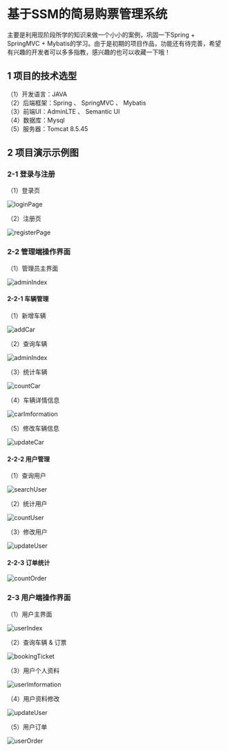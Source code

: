 # 基于SSM的简易购票管理系统

  主要是利用现阶段所学的知识来做一个小小的案例，巩固一下Spring + SpringMVC + Mybatis的学习。由于是初期的项目作品，功能还有待完善，希望有兴趣的开发者可以多多指教，感兴趣的也可以收藏一下哦！

## 1 项目的技术选型
  
（1）开发语言：JAVA  
（2）后端框架：Spring 、 SpringMVC 、 Mybatis  
（3）前端UI：AdminLTE 、 Semantic UI  
（4）数据库：Mysql  
（5）服务器：Tomcat 8.5.45  
  
## 2 项目演示示例图
  
### 2-1 登录与注册

  （1）登录页
   
![loginPage](https://github.com/LcmBlog/SSM-Ticketing-System/blob/master/project_presentation_images/loginPage.PNG)
 
  （2）注册页
   
![registerPage](https://github.com/LcmBlog/SSM-Ticketing-System/blob/master/project_presentation_images/registerPage.PNG)
 
### 2-2 管理端操作界面

  （1）管理员主界面
   
![adminIndex](https://github.com/LcmBlog/SSM-Ticketing-System/blob/master/project_presentation_images/admin/adminIndex.PNG)

#### 2-2-1 车辆管理

  （1）新增车辆
   
![addCar](https://github.com/LcmBlog/SSM-Ticketing-System/blob/master/project_presentation_images/admin/addCar.PNG)

  （2）查询车辆
   
![adminIndex](https://github.com/LcmBlog/SSM-Ticketing-System/blob/master/project_presentation_images/admin/searchCar.PNG)

  （3）统计车辆
   
![countCar](https://github.com/LcmBlog/SSM-Ticketing-System/blob/master/project_presentation_images/admin/countCar.PNG)

  （4）车辆详情信息
   
![carImformation](https://github.com/LcmBlog/SSM-Ticketing-System/blob/master/project_presentation_images/admin/carImformation.PNG)

  （5）修改车辆信息
   
![updateCar](https://github.com/LcmBlog/SSM-Ticketing-System/blob/master/project_presentation_images/admin/updateCar.PNG)

#### 2-2-2 用户管理

  （1）查询用户
   
![searchUser](https://github.com/LcmBlog/SSM-Ticketing-System/blob/master/project_presentation_images/admin/searchUser.PNG)

  （2）统计用户
   
![countUser](https://github.com/LcmBlog/SSM-Ticketing-System/blob/master/project_presentation_images/admin/countUser.PNG)

  （3）修改用户
   
![updateUser](https://github.com/LcmBlog/SSM-Ticketing-System/blob/master/project_presentation_images/user/updateUser.PNG)

#### 2-2-3 订单统计

![countOrder](https://github.com/LcmBlog/SSM-Ticketing-System/blob/master/project_presentation_images/admin/countOrder.PNG)

### 2-3 用户端操作界面

  （1）用户主界面
   
![userIndex](https://github.com/LcmBlog/SSM-Ticketing-System/blob/master/project_presentation_images/user/userIndex.PNG)

  （2）查询车辆 & 订票
   
![bookingTicket](https://github.com/LcmBlog/SSM-Ticketing-System/blob/master/project_presentation_images/user/bookingTicket.PNG)

  （3）用户个人资料
   
![userImformation](https://github.com/LcmBlog/SSM-Ticketing-System/blob/master/project_presentation_images/user/userImformation.PNG)
  
  （4）用户资料修改
   
![updateUser](https://github.com/LcmBlog/SSM-Ticketing-System/blob/master/project_presentation_images/user/updateUser.PNG)

  （5）用户订单
   
![userOrder](https://github.com/LcmBlog/SSM-Ticketing-System/blob/master/project_presentation_images/user/userOrder.PNG)
